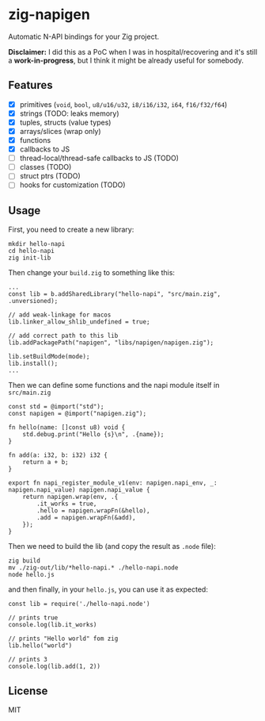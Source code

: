 # zig-napigen

Automatic N-API bindings for your Zig project.

**Disclaimer:** I did this as a PoC when I was in hospital/recovering
and it's still a **work-in-progress**, but I think it might be already useful
for somebody.

## Features
- [x] primitives (`void`, `bool`, `u8/u16/u32`, `i8/i16/i32`, `i64`, `f16/f32/f64`)
- [x] strings (TODO: leaks memory)
- [x] tuples, structs (value types)
- [x] arrays/slices (wrap only)
- [x] functions
- [x] callbacks to JS
- [ ] thread-local/thread-safe callbacks to JS (TODO)
- [ ] classes (TODO)
- [ ] struct ptrs (TODO)
- [ ] hooks for customization (TODO)

## Usage

First, you need to create a new library:

```
mkdir hello-napi
cd hello-napi
zig init-lib
```

Then change your `build.zig` to something like this:

```
...
const lib = b.addSharedLibrary("hello-napi", "src/main.zig", .unversioned);

// add weak-linkage for macos
lib.linker_allow_shlib_undefined = true;

// add correct path to this lib
lib.addPackagePath("napigen", "libs/napigen/napigen.zig");

lib.setBuildMode(mode);
lib.install();
...
```

Then we can define some functions and the napi module itself in `src/main.zig`

```
const std = @import("std");
const napigen = @import("napigen.zig");

fn hello(name: []const u8) void {
    std.debug.print("Hello {s}\n", .{name});
}

fn add(a: i32, b: i32) i32 {
    return a + b;
}

export fn napi_register_module_v1(env: napigen.napi_env, _: napigen.napi_value) napigen.napi_value {
    return napigen.wrap(env, .{
        .it_works = true,
        .hello = napigen.wrapFn(&hello),
        .add = napigen.wrapFn(&add),
    });
}
```

Then we need to build the lib (and copy the result as `.node` file):

```
zig build
mv ./zig-out/lib/*hello-napi.* ./hello-napi.node
node hello.js
```

and then finally, in your `hello.js`, you can use it as expected:

```
const lib = require('./hello-napi.node')

// prints true
console.log(lib.it_works)

// prints "Hello world" fom zig
lib.hello("world")

// prints 3
console.log(lib.add(1, 2))
```

## License
MIT
